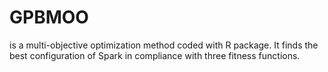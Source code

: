 # GPBMOO
is a multi-objective optimization method coded with R package. It finds the best configuration of Spark in compliance with three fitness functions.
